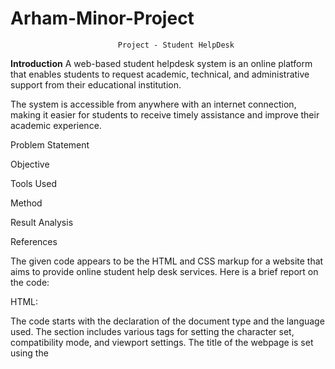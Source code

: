 # Arham-Minor-Project

                            Project - Student HelpDesk

**Introduction**
A web-based student helpdesk system is an online platform that enables students to request academic, technical, and administrative support from their educational institution.

The system is accessible from anywhere with an internet connection, making it easier for students to receive timely assistance and improve their academic experience.


Problem Statement




Objective




Tools Used




Method



Result Analysis




References













<!-- The Student Helpdesk project is a web-based application that allows students to request help and support from their educational institution. The project is created using HTML, CSS, JavaScript, and PHP programming languages.

The application features a user-friendly interface that enables students to log in to their accounts and create new support requests. The students can specify the type of help they need, including academic, technical, or administrative assistance. They can also attach any relevant files or documents to their request.

Once a request is submitted, the system assigns it to an available staff member who can address the issue. Staff members can view and respond to the requests from their dashboard, update the status of the request, and provide relevant information to the student.

The application also includes a messaging system that allows staff members and students to communicate directly. This feature can help resolve issues more quickly and efficiently.

Additionally, the system provides analytics and reports to help staff members monitor their performance and identify areas for improvement.

Overall, the Student Helpdesk project is a useful tool for educational institutions to provide effective support to their students and improve their overall academic experience -->






<!-- Give proper explanation with their working

Sure, I'd be happy to provide a more detailed explanation of the different components and how they work together in the Student Helpdesk project.

HTML: HTML stands for Hypertext Markup Language, which is used for creating the structure and content of web pages. In the Student Helpdesk project, HTML is used to define the layout and structure of the web pages that make up the application. HTML tags are used to create elements such as forms, buttons, text fields, and other user interface components.

CSS: CSS stands for Cascading Style Sheets and is used to add style and formatting to web pages. In the Student Helpdesk project, CSS is used to define the visual appearance of the web pages, including the colors, fonts, and layout. CSS stylesheets are linked to the HTML pages to apply the desired visual design.

JavaScript: JavaScript is a programming language used for adding interactive features and behavior to web pages. In the Student Helpdesk project, JavaScript is used to validate form inputs, perform client-side data manipulation, and handle events such as button clicks and form submissions.

PHP: PHP stands for Hypertext Preprocessor, and it is a server-side scripting language used for building dynamic web applications. In the Student Helpdesk project, PHP is used for handling server-side requests, processing form data, connecting to databases, and generating dynamic content.

User Interface: The user interface is the graphical user interface (GUI) that allows users to interact with the application. The Student Helpdesk project has a user-friendly interface that enables students to log in to their accounts, create new support requests, and communicate with staff members.

Support Request Handling: Once a support request is submitted, it is assigned to an available staff member who can address the issue. The staff member can view and respond to the requests from their dashboard, update the status of the request, and provide relevant information to the student.

Messaging System: The messaging system is a feature that allows staff members and students to communicate directly. This feature can help resolve issues more quickly and efficiently.

Analytics and Reports: The analytics and reports feature provides staff members with data and insights to monitor their performance and identify areas for improvement. This can help educational institutions to optimize their support processes and improve the overall academic experience for their students.

Overall, the Student Helpdesk project uses a combination of HTML, CSS, JavaScript, and PHP to create a user-friendly interface that allows students to request help and support from their educational institution. The project features support request handling, a messaging system, and analytics and reports to help staff members provide effective support and improve their performance. -->






The given code appears to be the HTML and CSS markup for a website that aims to provide online student help desk services. Here is a brief report on the code:

HTML:

The code starts with the declaration of the document type and the language used.
The <head> section includes various <meta> tags for setting the character set, compatibility mode, and viewport settings.
The title of the webpage is set using the <title> tag.
The code imports the CSS files required for the page's design and layout using the <link> tag.
The actual page content is organized into several <section> elements with unique ID attributes.
The page includes a header section with a logo, a navigation menu, and a menu button.
The home section includes a banner with a call-to-action button.
The counter section displays some statistics about the courses, students, teachers, and satisfaction level of the help desk services.
The about section provides some information about the help desk's services and how it can assist students.
CSS:

The code includes a separate CSS file for styling the webpage.
The CSS styles are organized into different sections based on the webpage's elements.
The CSS code includes various selectors and properties for setting font styles, colors, background images, and other visual elements of the webpage.
The code includes media queries to make the page responsive and adaptable to different screen sizes and devices.
Overall, the given code seems to be well-structured and organized, with clear and concise HTML and CSS code. However, without seeing the full functionality and design of the website, it is challenging to assess its effectiveness in achieving its goal of providing online student help desk services.
